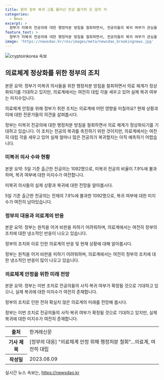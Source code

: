 ```yaml
---
title: 환자 정부 복귀 고통 물러선 전공 불가피 또 않자 커
categories:
  - News
excerpt: >
  정부가 미복귀 전공의에 대한 행정처분 방침을 철회하면서, 전공의들의 복귀 여부가 관심을 끌고 있다. 이에 대한 정부의 결정은 전공의들의 대규모 복귀를 촉진하기 위한 것이지만, 아직까지 실제 복귀할지는 불확실하다. 이에 대해 의료계에서는 여전히 정부와 대립각을 이루고 있으며, 정부는 법과 원칙을 강조하다가도 이번 결정으로 인해 비판을 피하기 어려울 것으로 보인다. 또한, 정부는 9월부터 하반기 전공의를 모집할 계획인데, 이에 대한 전공의들의 반발과 냉소적인 반응이 여전하다. 함께, 병원 지원 및 법률 관련 문제에 대한 분쟁도 여전히 진행 중이다.
feature_text: >
  정부가 미복귀 전공의에 대한 행정처분 방침을 철회하면서, 전공의들의 복귀 여부가 관심을 끌고 있다. 이에 대한 정부의 결정은 전공의들의 대규모 복귀를 촉진하기 위한 것이지만, 아직까지 실제 복귀할지는 불확실하다. 이에 대해 의료계에서는 여전히 정부와 대립각을 이루고 있으며, 정부는 법과 원칙을 강조하다가도 이번 결정으로 인해 비판을 피하기 어려울 것으로 보인다. 또한, 정부는 9월부터 하반기 전공의를 모집할 계획인데, 이에 대한 전공의들의 반발과 냉소적인 반응이 여전하다. 함께, 병원 지원 및 법률 관련 문제에 대한 분쟁도 여전히 진행 중이다.
image: 'https://newsdao.kr/res/images/meta/newsdao_breakingnews.jpg'
---
```


<p><img src="https://newsdao.kr/res/images/meta/newsdao_breakingnews.jpg" alt="cryptoinkorea 속보" /></p>

<h2 data-ke-size="size26">의료체계 정상화를 위한 정부의 조치</h2>

<p>본문 요약: 정부가 미복귀 의사들을 위한 행정처분 방침을 철회하면서 의료 체계가 정상화되기를 기대하고 있지만, 의료계에서는 여전히 대립 각을 세우고 있어 실제 복귀 여부는 미지수입니다. </p>

<p>의료체계 안정을 위해 정부가 취한 조치는 의료계에 어떤 영향을 미칠까요? 현재 상황과 이에 대한 전문가들의 의견을 살펴봅시다.</p>

<p data-ke-size="size16">정부는 미복귀 전공의에 대한 행정처분 방침을 철회하면서 의료 체계가 정상화되기를 기대하고 있습니다. 이 조치는 전공의 복귀를 촉진하기 위한 것이지만, 의료계에서는 여전히 대립 각을 세우고 있어 실제 얼마나 많은 전공의가 복귀할지는 아직 예측하기 어렵습니다.</p>

<h3 data-ke-size="size24">미복귀 의사 수와 현황</h3>

<p>본문 요약: 5일 기준 출근한 전공의는 1092명으로, 미복귀 전공의 비율이 7.9%에 불과하며, 복귀 여부에 대한 미지수가 여전합니다. </p>

<p>미복귀 의사들의 실제 상황과 복귀에 대한 전망을 알아봅시다.</p>

<p data-ke-size="size16">5일 기준 출근한 전공의는 전체의 7.9%에 불과한 1092명으로, 복귀 여부에 대한 미지수가 여전히 남아있습니다.</p>

<h3 data-ke-size="size24">정부의 대응과 의료계의 반응</h3>

<p>본문 요약: 정부는 원칙을 어겨 비판을 피하기 어려워하며, 의료계에서는 여전히 정부의 조치에 대한 냉소적인 반응이 나오고 있습니다.</p>

<p>정부의 조치와 이로 인한 의료계의 반응 및 현재 상황에 대해 알아봅시다.</p>

<p data-ke-size="size16">정부는 원칙을 어겨 비판을 피하기 어려워하며, 의료계에서는 여전히 정부의 조치에 대한 냉소적인 반응이 많이 나오고 있습니다.</p>

<h3 data-ke-size="size24">의료체계 안정을 위한 미래 전망</h3>

<p>본문 요약: 정부는 이번 조치로 전공의들의 사직·복귀 여부가 확정될 것으로 기대하고 있으나, 실제 복귀에 대한 미지수가 여전히 존재합니다.</p>

<p>정부의 조치로 인한 전혀 확실치 않은 의료계의 미래를 전망해 봅시다.</p>

<p data-ke-size="size16">정부는 이번 조치로 전공의들의 사직·복귀 여부가 확정될 것으로 기대하고 있지만, 실제 복귀에 대한 미지수가 여전히 존재합니다.</p>

<table>
    <tr>
        <th>출처</th>
        <td>한겨레신문</td>
    </tr>
    <tr>
        <th>기사 제목</th>
        <td>[정부의 대응] "의료체계 안정 위해 행정처분 철회"…의료계, 여전히 대립</td>
    </tr>
    <tr>
        <th>작성일</th>
        <td>2023.08.09</td>
    </tr>
</table>

<p data-ke-size="size16"></p>
실시간 뉴스 속보는, <a href="https://newsdao.kr" rel="dofollow">https://newsdao.kr</a>


